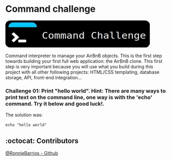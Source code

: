 # Command challenge
![enter image description here](./images/img00.jpg)

Command interpreter to manage your AirBnB objects.
This is the first step towards building your first full web application: the AirBnB clone. This first step is very important because you will use what you build during this project with all other following projects: HTML/CSS templating, database storage, API, front-end integration…

### **Challenge 01:** Print "hello world". Hint: There are many ways to print text on the command line, one way is with the 'echo' command. Try it below and good luck!.  
The solution was:
```
echo "hello world"
```

## :octocat: Contributors 
[@RonnieBarrios - Github](https://github.com/ronniebm)

